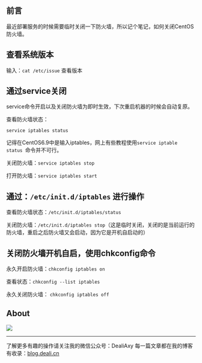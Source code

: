 ## 前言
最近部署服务的时候需要临时关闭一下防火墙，所以记个笔记，如何关闭CentOS防火墙。

## 查看系统版本
输入：`cat /etc/issue`   查看版本

## 通过service关闭
service命令开启以及关闭防火墙为即时生效，下次重启机器的时候会自动复原。

查看防火墙状态：
```
service iptables status
```
记得在CentOS6.9中是输入iptables，网上有些教程使用`service iptable status `命令并不可行。

关闭防火墙：`service iptables stop`

打开防火墙：`service iptables start`

## 通过：`/etc/init.d/iptables` 进行操作
查看防火墙状态：`/etc/init.d/iptables/status`

关闭防火墙：`/etc/init.d/iptables stop`（这是临时关闭，关闭的是当前运行的防火墙，重启之后防火墙又会启动，因为它是开机自启动的）

## 关闭防火墙开机自启，使用chkconfig命令
永久开启防火墙：`chkconfig iptables on`

查看状态：`chkconfig --list iptables`

永久关闭防火墙： `chkconfig iptables off`


## About
![](https://upload-images.jianshu.io/upload_images/8869373-901590e019f6f85b.png?imageMogr2/auto-orient/strip%7CimageView2/2/w/1240)

---------------
了解更多有趣的操作请关注我的微信公众号：DealiAxy
每一篇文章都在我的博客有收录：[blog.deali.cn](http://blog.deali.cn)